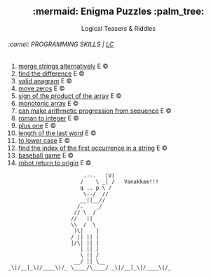 <div align=center>
  <h2>:mermaid: Enigma Puzzles :palm_tree:</h2>
  Logical Teasers & Riddles
</div>


<h6>:camel: PROGRAMMING SKILLS | <a href="https://leetcode.com/studyplan/programming-skills/">LC</a></h6>
<ol>
  <li><a href="problemsets/lc/ps/1768_merge_strings_alternatively">merge strings alternatively</a> E ©️</li>
  <li><a href="problemsets/lc/ps/389_find_the_difference">find the difference</a> E ©️</li>
  <li><a href="problemsets/lc/ps/242_valid_anagram">valid anagram</a> E ©️</li>
  <li><a href="problemsets/lc/ps/283_move_zeros">move zeros</a> E ©️</li>
  <li><a href="problemsets/lc/ps/1822_sign_of_the_product_of_the_array">sign of the product of the array</a> E ©️</li>
  <li><a href="problemsets/lc/ps/896_monotonic_array">monotonic array</a> E ©️</li>
  <li><a href="problemsets/lc/ps/1502_ap_from_sequence">can make arithmetic progression from sequence</a> E ©️</li>
  <li><a href="problemsets/lc/ps/13_roman_to_int">roman to integer</a> E ©️</li>
  <li><a href="problemsets/lc/ps/66_plus_one">plus one</a> E ©️</li>
  <li><a href="problemsets/lc/ps/58_length_of_last_word">length of the last word</a> E ©️</li>
  <li><a href="problemsets/lc/ps/709_to_lower_case">to lower case</a> E ©️</li>
  <li><a href="problemsets/lc/ps/28_index_of_first_occurrence">find the index of the first occurrence in a string</a> E ©️</li>
  <li><a href="problemsets/lc/ps/682_baseball_game">baseball game</a> E ©️</li>
  <li><a href="problemsets/lc/ps/657_robot_return_to_origin">robot return to origin</a> E ©️</li>
</ol>


```
                        .--.   |V|
                       /    \ _| /   Vanakkam!!!
                       q .. p \ /
                        \--/  //
                       __||__//
                      /.    _/
                     // \  /
                    //   ||
                    \\  /  \
                     )\|    |
                    / || || |
                    |/\| || |
                       | || |
                       \ || /
                     __/ || \__
_\|/__|_\|/____\|/_ \____/\____/ _\|/__|_\|/____\|/_
```
